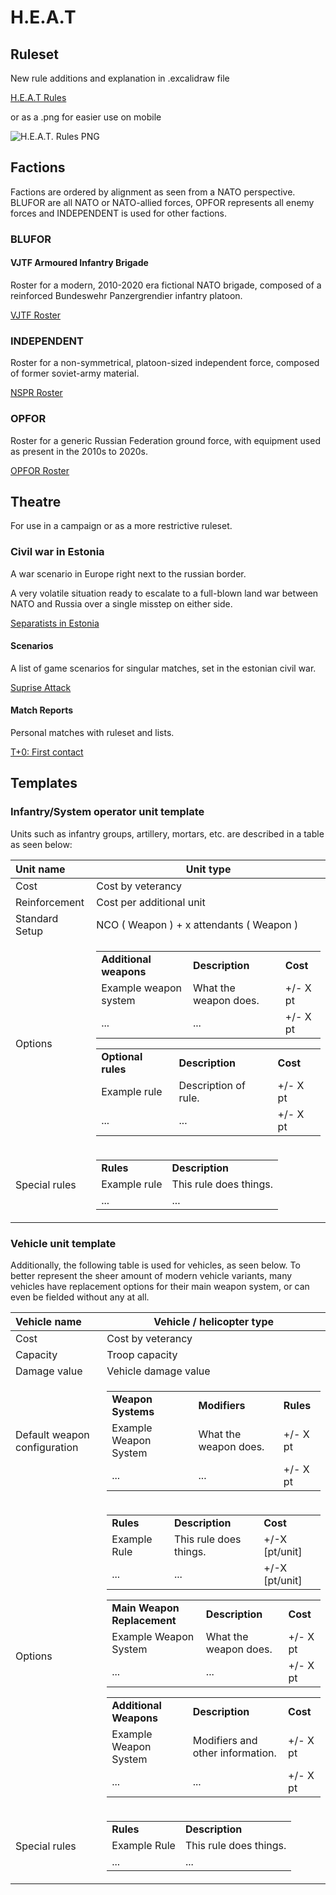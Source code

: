 # H.E.A.T

## Ruleset

New rule additions and explanation in .excalidraw file

[H.E.A.T Rules](https://github.com/christsven/H.E.A.T/blob/main/ruleset/H.E.A.T.excalidraw)

or as a .png for easier use on mobile

![H.E.A.T. Rules PNG](ruleset/H.E.A.T.png)

## Factions

Factions are ordered by alignment as seen from a NATO perspective. BLUFOR are all NATO or NATO-allied forces, OPFOR represents all enemy forces and INDEPENDENT is used for other factions.

### BLUFOR

#### VJTF Armoured Infantry Brigade

Roster for a modern, 2010-2020 era fictional NATO brigade, composed of a
reinforced Bundeswehr Panzergrendier infantry platoon.

[VJTF Roster](https://github.com/christsven/H.E.A.T/blob/main/factions/German%20VJTF%20Panzergrenadier%20Division.md)

### INDEPENDENT

Roster for a non-symmetrical, platoon-sized independent force, composed
of former soviet-army material.

[NSPR Roster](https://github.com/christsven/H.E.A.T/blob/main/factions/NSPR%20Volunteer%20Rifle%20Contingent.md)

### OPFOR

Roster for a generic Russian Federation ground force, with equipment used as present in the 2010s to 2020s.

[OPFOR Roster]()

## Theatre

For use in a campaign or as a more restrictive ruleset.

### Civil war in Estonia

A war scenario in Europe right next to the russian border.

A very volatile situation ready to escalate to a full-blown land war between NATO and Russia over a single misstep on either side.

[Separatists in Estonia](https://github.com/christsven/H.E.A.T/blob/main/scenarios/SCENARIO%20Narva.md)

#### Scenarios

A list of game scenarios for singular matches, set in the estonian civil war.

[Suprise Attack](/reports/report-2.md)

#### Match Reports

Personal matches with ruleset and lists.

[T+0: First contact](/reports/report-1.md)

## Templates

### Infantry/System operator unit template

Units such as infantry groups, artillery, mortars, etc. are described in a table as seen below:

| Unit name | Unit type |
| :---- | ---- |
| Cost | Cost by veterancy |
| Reinforcement | Cost per additional unit |
| Standard Setup | NCO ( Weapon ) + x attendants ( Weapon ) |
|Options|<table><tr><td><b>Additional weapons</td><td><b>Description</td><td><b>Cost</b></td></tr><tr><td>Example weapon system</td><td>What the weapon does.</td><td>+/- X pt</td></tr><tr><td>...</td><td>...</td><td>+/- X pt</td></tr></table><table><tr><td><b>Optional rules</td><td><b>Description</td><td><b>Cost</b></td></tr><tr><td>Example rule</td><td>Description of rule.</td><td>+/- X pt</td></tr><tr><td>...</td><td>...</td><td>+/- X pt</td></tr></table>|
| Special rules | <table><tr><td><b>Rules</td><td><b>Description</td></tr><tr><td>Example rule</td><td>This rule does things.</td></tr><tr><td>...</td><td>...</td></tr></table>

### Vehicle unit template

Additionally, the following table is used for vehicles, as seen below.
To better represent the sheer amount of modern vehicle variants, many
vehicles have replacement options for their main weapon system, or can
even be fielded without any at all.

| Vehicle name | Vehicle / helicopter type |
| :---- | ---- |
| Cost | Cost by veterancy |
| Capacity | Troop capacity |
| Damage value | Vehicle damage value |
| Default weapon configuration | <table><tr><td><b>Weapon Systems</td><td><b>Modifiers</td><td><b>Rules</b></td></tr><tr><td>Example Weapon System</td><td>What the weapon does.</td><td>+/- X pt</td></tr><tr><td>...</td><td>...</td><td>+/- X pt</td></tr></table> |
|Options|<table><tr><td><b>Rules</td><td><b>Description</td><td><b>Cost</b></td></tr><tr><td>Example Rule</td><td>This rule does things.</td><td>+/-X [pt/unit]</td></tr><tr><td>...</td><td>...</td><td>+/-X [pt/unit]</td></tr></table><table><tr><td><b>Main Weapon Replacement</td><td><b>Description</td><td><b>Cost</b></td></tr><tr><td>Example Weapon System</td><td>What the weapon does.</td><td>+/- X pt</td></tr><tr><td>...</td><td>...</td><td>+/- X pt</td></tr></table><table><tr><td><b>Additional Weapons</td><td><b>Description</td><td><b>Cost</b></td></tr><tr><td>Example Weapon System</td><td>Modifiers and other information.</td><td>+/- X pt</td></tr><tr><td>...</td><td>...</td><td>+/- X pt</td></tr></table>
| Special rules | <table><tr><td><b>Rules</td><td><b>Description</td></tr><tr><td>Example Rule</td><td>This rule does things.</td></tr><tr><td>...</td><td>...</td></tr></table>
